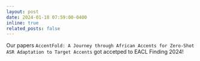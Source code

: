 ```yaml
---
layout: post
date: 2024-01-18 07:59:00-0400
inline: true
related_posts: false
---
```


Our papers `AccentFold: A Journey through African Accents for Zero-Shot ASR Adaptation to Target Accents` got accetped to EACL Finding 2024!
